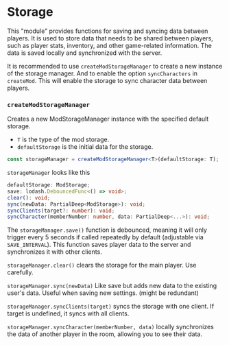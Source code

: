 # Storage

This "module" provides functions for saving and syncing data between players.
It is used to store data that needs to be shared between players, such as player stats, inventory, and other game-related information. The data is saved locally and synchronized with the server.

It is recommended to use `createModStorageManager` to create a new instance of the storage manager. And to enable the option `syncCharacters` in `createMod`. This will enable the storage to sync character data between players.

### `createModStorageManager`

Creates a new ModStorageManager instance with the specified default storage.

- `T` is the type of the mod storage.
- `defaultStorage` is the initial data for the storage.

```ts
const storageManager = createModStorageManager<T>(defaultStorage: T);
```

`storageManager` looks like this

```ts
defaultStorage: ModStorage;
save: lodash.DebouncedFunc<() => void>;
clear(): void;
sync(newData: PartialDeep<ModStorage>): void;
syncClients(target?: number): void;
syncCharacter(memberNumber: number, data: PartialDeep<...>): void;
```

The `storageManager.save()` function is debounced, meaning it will only trigger every 5 seconds if called repeatedly by default (adjustable via `SAVE_INTERVAL`). This function saves player data to the server and synchronizes it with other clients.

`storageManager.clear()` clears the storage for the main player. Use carefully.

`storageManager.sync(newData)` Like save but adds new data to the existing user's data. Useful when saving new settings. (might be redundant)

`storageManager.syncClients(target)` syncs the storage with one client. If target is undefined, it syncs with all clients.

`storageManager.syncCharacter(memberNumber, data)` locally synchronizes the data of another player in the room, allowing you to see their data.
